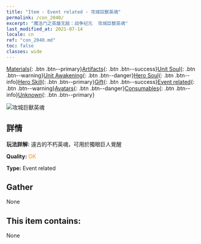 ```yaml
---
title: "Item - Event related - 攻城巨獸英魂"
permalink: /con_2040/
excerpt: "魔法门之英雄无敌：战争纪元  攻城巨獸英魂"
last_modified_at: 2021-07-14
locale: cn
ref: "con_2040.md"
toc: false
classes: wide
---
```

 [Materials](/ItemsCN/){: .btn .btn--primary}[Artifacts](/ItemsCN/Artifacts/){: .btn .btn--success}[Unit Soul](/ItemsCN/UnitSoul/){: .btn .btn--warning}[Unit Awakening](/ItemsCN/UnitAwakening/){: .btn .btn--danger}[Hero Soul](/ItemsCN/HeroSoul/){: .btn .btn--info}[Hero Skill](/ItemsCN/HeroSkill/){: .btn .btn--primary}[Gift](/ItemsCN/Gift/){: .btn .btn--success}[Event related](/ItemsCN/Events/){: .btn .btn--warning}[Avatars](/ItemsCN/Avatars/){: .btn .btn--danger}[Consumables](/ItemsCN/Consumables/){: .btn .btn--info}[Unknown](/ItemsCN/Unknown/){: .btn .btn--primary}

 ![攻城巨獸英魂](/images/t/juexing_406.jpg)

## 詳情
 **玩法詳解:** 遠古的不朽英魂，可用於獨眼巨人覺醒

 **Quality:** <span style="color: #FF8C00">OK</span>

 **Type:** Event related

## Gather

  None

## This item contains:

  None

